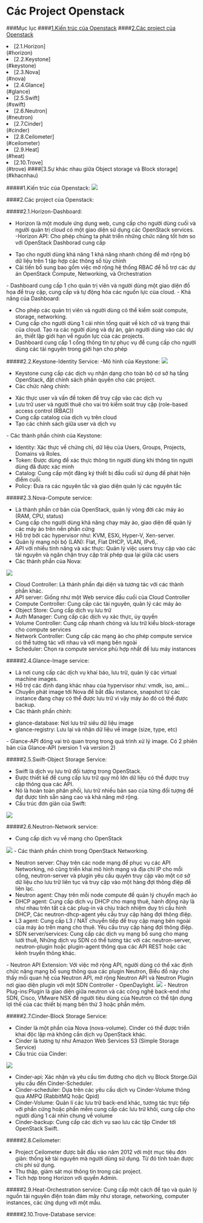 # Các Project Openstack
###Mục lục
####[1.Kiến trúc của Openstack](#kientruc)
####[2.Các project của Openstack](#project)
<li>[2.1.Horizon]</li>(#horizon)
<li>[2.2.Keystone]</li>(#keystone)
<li>[2.3.Nova]</li>(#nova)
<li>[2.4.Glance]</li>(#glance)
<li>[2.5.Swift]</li>(#swift)
<li>[2.6.Neutron]</li>(#neutron)
<li>[2.7.Cinder]</li>(#cinder)
<li>[2.8.Ceilometer]</li>(#ceilometer)
<li>[2.9.Heat]</li>(#heat)
<li>[2.10.Trove]</li>(#trove)
####[3.Sự khác nhau giữa Object storage và Block storage](#khacnhau)

<a name="kientruc"></a>
#####1.Kiến trúc của Openstack:
<img src="https://dague.net/wp-content/uploads/2014/08/screenshot_185.png">

<a name="project"></a>
####2.Các project của Openstack:

<a name="horizon"></a>
#####2.1.Horizon-Dashboard:
- Horizon là một module ứng dụng web, cung cấp cho người dùng cuối và người quản trị cloud có một giao diện sử dụng các OpenStack services.
-Horizon API: Cho phép chúng ta phát triển những chức năng tốt hơn so với OpenStack Dashborad cung cấp
<ul>
<li> Tạo cho người dùng khả năng 1 khả năng nhanh chóng để mở rộng bộ dữ liệu trên 1 tập hợp các thông số tùy chỉnh</li>
<li> Cải tiến bổ sung bao gồm việc mở rộng hệ thống RBAC để hỗ trợ các dự án OpenStack Compute, Networking, và Orchestration</li>
</ul>
- Dashboard cung cấp 1 cho quản trị viên và người dùng một giao diện đồ họa để truy cập, cung cấp và tự động hóa các nguồn lực của cloud.
- Khả năng của Dashboard:
<ul>
<li> Cho phép các quản trị viên và người dùng có thể kiểm soát compute, storage, networking.</li>
<li> Cung cấp cho người dùng 1 cái nhìn tổng quát về kích cỡ và trạng thái của cloud. Tạo ra các người dùng và dự án, gán người dùng vào các dự án, thiết lập giới hạn về nguồn lực của các projects.</li>
<li> Dashboard cung cấp 1 cổng thông tin tự phục vụ để cung cấp cho người dùng các tài nguyên trong giới hạn cho phép</li>
</ul>

<a name="keystone"></a>
#####2.2.Keystone-Identity Service:
-Mô hình của Keystone:
<img src="https://allthingsopendotcom.files.wordpress.com/2014/07/keystone.png">
- Keystone cung cấp các dịch vụ nhận dạng cho toàn bộ cơ sở hạ tầng OpenStack, đặt chính sách phân quyền cho các project.
- Các chức năng chính:
<ul>
<li> Xác thực user và vấn đề token để truy cập vào các dịch vụ</li>
<li> Lưu trữ user và người thuê cho vai trò kiểm soát truy cập (role-based access control (RBAC))</li>
<li> Cung cấp catalog của dịch vụ trên cloud</li>
<li> Tạo các chính sách giữa user và dịch vụ</li>
</ul>
- Các thành phần chính của Keystone:
<ul>
<li> Identity: Xác thực về chứng chỉ, dữ liệu của Users, Groups, Projects, Domains và Roles.</li>
<li> Token: Được dùng để xác thực thông tin người dùng khi thông tin người dùng đã được xác minh</li>
<li> Catalog: Cung cấp một đăng ký thiết bị đầu cuối sử dụng để phát hiện điểm cuối.</li>
<li> Policy: Đưa ra các nguyên tắc và giao diện quản lý các nguyên tắc</li>
</ul>

<a name="nova"></a>
#####2.3.Nova-Compute service:
- Là thành phần cơ bản của OpenStack, quản lý vòng đời các máy ảo (RAM, CPU, status)
- Cung cấp cho người dùng khả năng chạy máy ảo, giao diện để quản lý các máy ảo trên nền phần cứng
- Hỗ trợ bởi các hypervisor như: KVM, ESXi, Hyper-V, Xen-server.
- Quản lý mạng nội bộ (LAN): Flat, Flat DHCP, VLAN, IPv6,.
- API với nhiều tính năng và xác thực: Quản lý việc users truy cập vào các tài nguyên và ngăn chặn truy cập trái phép qua lại giữa các users
- Các thành phần của Nova:
<img src="http://docs.openstack.org/developer/nova/_images/Novadiagram.png">
<ul>
<li>Cloud Controller: Là thành phần đại diện và tương tác với các thành phần khác.</li>
<li>API server: Giống như một Web service đầu cuối của Cloud Controller</li>
<li>Compute Controller: Cung cấp các tài nguyên, quản lý các máy ảo</li>
<li>Object Store: Cung cấp dịch vụ lưu trữ</li>
<li>Auth Manager: Cung cấp các dịch vụ xác thực, ủy quyền</li>
<li>Volume Controller: Cung cấp nhanh chóng và lưu trữ kiểu block-storage cho compute services</li>
<li>Network Controller: Cung cấp các mạng ảo cho phép compute service có thể tương tác với nhau và với mạng bên ngoài</li>
<li>Scheduler: Chọn ra compute service phù hợp nhất để lưu máy instances</li>
</ul>

<a name="glance"></a>
#####2.4.Glance-Image service:
- Là nơi cung cấp các dịch vụ khai báo, lưu trữ, quản lý các virtual machine images.
- Hỗ trợ các định dạng khác nhau của hypervisor như: vmdk, iso, ami...
- Chuyển phát image tới Nova để bắt đầu instance, snapshot từ các instance đang chạy có thể được lưu trữ vì vậy máy ảo đó có thể được backup.
- Các thành phần chính:
<ul>
<li>glance-database: Nơi lưu trữ siêu dữ liệu image</li>
<li>glance-registry: Lưu lại và nhận dữ liệu về image (size, type, etc)</li>
</ul>
- Glance-API đóng vai trò quan trọng trong quá trình xử lý image. Có 2 phiên bản của Glance-API (version 1 và version 2)

<a name="swift"></a>
#####2.5.Swift-Object Storage Service:
- Swift là dịch vụ lưu trữ đối tượng trong OpenStack.
- Được thiết kế để cung cấp lưu trữ quy mô lớn dữ liệu có thể được truy cập thông qua các API.
- Nó là hoàn toàn phân phối, lưu trữ nhiều bản sao của từng đối tượng để đạt được tính sẵn sàng cao và khả năng mở rộng.
- Cấu trúc đơn giản của Swift:
<img src="http://i.imgur.com/9CrfyLK.png">


<a name="neutron"></a>
#####2.6.Neutron-Network service:
- Cung cấp dịch vụ về mạng cho OpenStack
<img src="http://i.imgur.com/hWTvdd9.png">
- Các thành phần chính trong OpenStack Networking.
<ul>
<li>Neutron server: Chạy trên các node mạng để phục vụ các API Networking, nó cũng triển khai mô hình mạng và địa chỉ IP cho mỗi cổng, neutron-server và plugin yêu cầu quyền truy cập vào một cơ sở dữ liệu cho lưu trữ liên tục và truy cập vào một hàng đợi thông điệp để liên lạc.</li>
<li>Neutron agent: Chạy trên mỗi node compute để quản lý chuyển mạch ảo</li>
<li>DHCP agent: Cung cấp dịch vụ DHCP cho mạng thuê, hành động này là như nhau trên tất cả các plug-in và chịu trách nhiệm duy trì cấu hình DHCP, Các neutron-dhcp-agent yêu cầu truy cập hàng đợi thông điệp.</li>
<li>L3 agent: Cung cấp L3 / NAT chuyển tiếp để truy cập mạng bên ngoài của máy ảo trên mạng cho thuê. Yêu cầu truy cập hàng đợi thông điệp.</li>
<li>SDN server/services: Cung cấp các dịch vụ mạng bổ sung cho mạng lưới thuê, Những dịch vụ SDN có thể tương tác với các neutron-server, neutron-plugin hoặc plugin-agent thông qua các API REST hoặc các kênh truyền thông khác.</li>
</ul>
- Neutron API Extension: Với việc mở rộng API, người dùng có thể xác định chức năng mạng bổ sung thông qua các plugin Neutron, Biểu đồ này cho thấy mối quan hệ của Neutron API, mở rộng Neutron API và Neutron Plugin nơi giao diện plugin với một SDN Controller - OpenDaylight.
<img src="http://i.imgur.com/opdT9Tr.jpg">
- Neutron Plug-ins:Plugin là giao diện giữa neutron và các công nghệ back-end như SDN, Cisco, VMware NSX để người tiêu dùng của Neutron có thể tận dụng lợi thế của các thiết bị mạng bên thứ 3 hoặc phần mềm.

<a name=""></a>
#####2.7.Cinder-Block Storage Service:
- Cinder là một phần của Nova (nova-volume). Cinder có thể được triển khai độc lập mà không cần dịch vụ OpenStack khác.
- Cinder là tương tự như Amazon Web Services S3 (Simple Storage Service)
- Cấu trúc của Cinder:
<img src="https://varchitectthoughts.files.wordpress.com/2013/11/screen-shot-2013-11-18-at-11-00-24-am.png">
<ul>
<li>Cinder-api: Xác nhận và yêu cầu tìm đường cho dịch vụ Block Storge.Gửi yêu cầu đến Cinder-Scheduler.</li>
<li>Cinder-scheduler: Dựa trên các yêu cầu dịch vụ Cinder-Volume thông qua AMPQ (RabbitMQ hoặc Qpid)</li>
<li>Cinder-Volume: Quản lí các lưu trữ back-end khác, tương tác trực tiếp với phần cứng hoặc phần mềm cung cấp các lưu trữ khối, cung cấp cho người dùng 1 cái nhìn chung về volume</li>
<li>Cinder-backup: Cung cấp các dịch vụ sao lưu các tập Cinder tới OpenStack Swift.</li>
</ul>

<a name="ceilometer"></a>
#####2.8.Ceilometer:
- Project Ceilometer được bắt đầu vào năm 2012 với một mục tiêu đơn giản: thống kê tài nguyên mà người dùng sử dụng. Từ đó tính toán được chi phí sử dụng.
- Thu thập, giám sát mọi thông tin trong các project.
- Tích hợp trong Horizon với quyền Admin.

<a name=""></a>
#####2.9.Heat-Orchestration service:
Cung cấp một cách để tạo và quản lý nguồn tài nguyên điện toán đám mây như storage, networking, computer instances, các ứng dụng với một mẫu.

<a name=""></a>
#####2.10.Trove-Database service:











